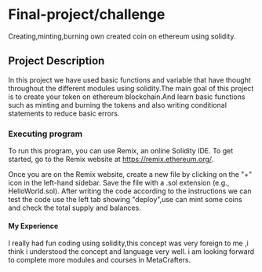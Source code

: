 
# Final-project/challenge

Creating,minting,burning own created coin on ethereum using solidity.

## Project Description

In this project we have used basic functions and variable that have thought throughout the different modules using solidity.The main goal of this project is to create your token on ethereum blockchain.And learn basic functions such as minting and burning the tokens and also writing conditional statements to reduce basic errors.

### Executing program
To run this program, you can use Remix, an online Solidity IDE. To get started, go to the Remix website at https://remix.ethereum.org/.

Once you are on the Remix website, create a new file by clicking on the "+" icon in the left-hand sidebar. Save the file with a .sol extension (e.g., HelloWorld.sol). 
After writing the code according to the instructions we can test the code use the left tab showing "deploy",use can mint some coins and check the total supply and balances.

#### My Experience
I really had fun coding using solidity,this concept was very foreign to me ,i think i understood the concept and language very well. i am looking forward to complete  more modules and courses in MetaCrafters.
